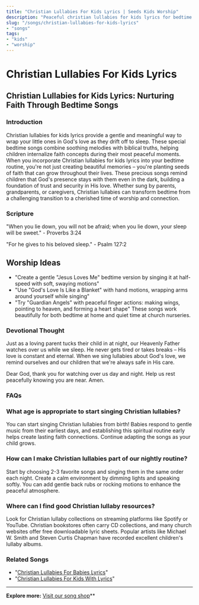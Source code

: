 ```yaml
---
title: "Christian Lullabies For Kids Lyrics | Seeds Kids Worship"
description: "Peaceful christian lullabies for kids lyrics for bedtime and quiet moments. Christian music to comfort and nurture young children's faith."
slug: "/songs/christian-lullabies-for-kids-lyrics"
- "songs"
tags:
- "kids"
- "worship"
---
```


# Christian Lullabies For Kids Lyrics

## Christian Lullabies for Kids Lyrics: Nurturing Faith Through Bedtime Songs

### Introduction
Christian lullabies for kids lyrics provide a gentle and meaningful way to wrap your little ones in God's love as they drift off to sleep. These special bedtime songs combine soothing melodies with biblical truths, helping children internalize faith concepts during their most peaceful moments. When you incorporate Christian lullabies for kids lyrics into your bedtime routine, you're not just creating beautiful memories – you're planting seeds of faith that can grow throughout their lives. These precious songs remind children that God's presence stays with them even in the dark, building a foundation of trust and security in His love. Whether sung by parents, grandparents, or caregivers, Christian lullabies can transform bedtime from a challenging transition to a cherished time of worship and connection.

### Scripture
"When you lie down, you will not be afraid; when you lie down, your sleep will be sweet." - Proverbs 3:24

"For he gives to his beloved sleep." - Psalm 127:2

## Worship Ideas
- "Create a gentle "Jesus Loves Me" bedtime version by singing it at half-speed with soft, swaying motions"
- "Use "God's Love Is Like a Blanket" with hand motions, wrapping arms around yourself while singing"
- "Try "Guardian Angels" with peaceful finger actions: making wings, pointing to heaven, and forming a heart shape"
These songs work beautifully for both bedtime at home and quiet time at church nurseries.

### Devotional Thought
Just as a loving parent tucks their child in at night, our Heavenly Father watches over us while we sleep. He never gets tired or takes breaks – His love is constant and eternal. When we sing lullabies about God's love, we remind ourselves and our children that we're always safe in His care.

Dear God, thank you for watching over us day and night. Help us rest peacefully knowing you are near. Amen.

### FAQs

### What age is appropriate to start singing Christian lullabies?
You can start singing Christian lullabies from birth! Babies respond to gentle music from their earliest days, and establishing this spiritual routine early helps create lasting faith connections. Continue adapting the songs as your child grows.

### How can I make Christian lullabies part of our nightly routine?
Start by choosing 2-3 favorite songs and singing them in the same order each night. Create a calm environment by dimming lights and speaking softly. You can add gentle back rubs or rocking motions to enhance the peaceful atmosphere.

### Where can I find good Christian lullaby resources?
Look for Christian lullaby collections on streaming platforms like Spotify or YouTube. Christian bookstores often carry CD collections, and many church websites offer free downloadable lyric sheets. Popular artists like Michael W. Smith and Steven Curtis Chapman have recorded excellent children's lullaby albums.

### Related Songs

- "[Christian Lullabies For Babies Lyrics](/songs/christian-lullabies-for-babies-lyrics/)"
- "[Christian Lullabies For Kids With Lyrics](/songs/christian-lullabies-for-kids-with-lyrics/)"

---

**Explore more:** [Visit our song shop](https://seedskidsworship.com/shop)**

<!-- Schema Markup -->
<script type="application/ld+json">
{
  "@context": "https://schema.org",
  "@type": "MusicRecording",
  "name": "Christian Lullabies For Kids Lyrics",
  "byArtist": {
    "@type": "MusicGroup",
    "name": "Seeds Kids Worship"
  },
  "isFamilyFriendly": true,
  "url": "https://seedskidsworship.com/songs/christian-lullabies-for-kids-lyrics/"
}
</script>